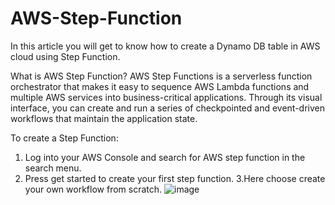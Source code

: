 # AWS-Step-Function
In this article you will get to know how to create a Dynamo DB table in AWS cloud using Step Function.

What is AWS Step Function?
AWS Step Functions is a serverless function orchestrator that makes it easy to sequence AWS Lambda functions and multiple AWS services into business-critical applications. Through its visual interface, you can create and run a series of checkpointed and event-driven workflows that maintain the application state.

To create a Step Function:
1. Log into your AWS Console and search for AWS step function in the search menu.
2. Press get started to create your first step function.
3.Here choose create your own workflow from scratch.
    ![image](https://github.com/AnuV541/AWS-Step-Function/assets/110184106/edbc4e36-d0cb-40f7-b20b-a43359cf2873)



